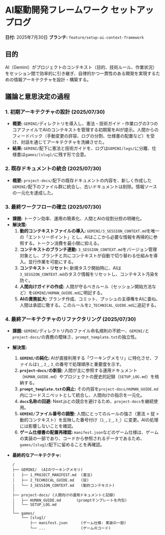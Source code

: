 # AI駆動開発フレームワーク セットアップログ

**日付:** 2025年7月30日
**ブランチ:** `feature/setup-ai-context-framework`

## 目的

AI（Gemini）がプロジェクトのコンテキスト（目的、技術ルール、作業状況）をセッション間で効率的に引き継ぎ、自律的かつ一貫性のある開発を実現するための情報アーキテクチャを設計・構築する。

## 議論と意思決定の過程

### 1. 初期アーキテクチャの設計 (2025/07/30)

-   **概要:** `GEMINI/`ディレクトリを導入し、憲法・技術ガイド・作業ログの3つのコアファイルでAIのコンテキストを管理する初期案をAIが提示。人間からのフィードバック（手動変更の許容、ログの分割、仕様書の配置など）を受け、対話を通じてアーキテクチャを洗練させた。
-   **結果:** `GEMINI/`配下に憲法と技術ガイドを、ログは`GEMINI/logs/`に分離、仕様書は`games/[slug]/`に残す形で合意。

### 2. 既存ドキュメントの統合 (2025/07/30)

-   **概要:** `project-docs/`配下の既存ドキュメントの内容を、新しく作成した`GEMINI/`配下のファイル群に統合し、古いドキュメントは削除。情報ソースの一元化を達成した。

### 3. 最終ワークフローの確立 (2025/07/30)

-   **課題:** トークン効率、運用の簡素化、人間とAIの役割分担の明確化。
-   **解決策:**
    1.  **動的コンテキストファイルの導入:** `GEMINI/3_SESSION_CONTEXT.md`を唯一の「エントリーポイント」とし、AIはここから必要な情報を再帰的に参照する。トークン消費を最小限に抑える。
    2.  **コンテキストのブランチ連動:** `3_SESSION_CONTEXT.md`をバージョン管理対象とし、ブランチと共にコンテキストが自動で切り替わる仕組みを導入。並行作業を可能にする。
    3.  **コンテキスト・リセット:** 新規タスク開始時に、AIは`3_SESSION_CONTEXT.md`のタスク情報をリセットし、コンテキスト汚染を防ぐ。
    4.  **人間向けガイドの作成:** 人間が守るべきルール（セッション開始方法など）を`GEMINI/HUMAN_GUIDE.md`に明記する。
    5.  **AIの責務拡大:** ブランチ作成、コミット、プッシュの主導権をAIに委ね、人間は承認に徹する。このルールを`2_TECHNICAL_GUIDE.md`に追記する。

### 4. 最終アーキテクチャのリファクタリング (2025/07/30)

-   **課題:** `GEMINI/`ディレクトリ内のファイル命名規則の不統一、`GEMINI/`と`project-docs/`の責務の曖昧さ、`prompt_template.txt`の独立性。
-   **解決策:**
    1.  **`GEMINI/`の純化:** AIが直接利用する「ワーキングメモリ」に特化させ、ファイルは`1_`, `2_`, `3_`の番号で処理順序と重要度を示す。
    2.  **`project-docs/`の新設:** 人間が主に参照する運用ドキュメント（`HUMAN_GUIDE.md`）やプロジェクトの歴史的記録（`SETUP_LOG.md`）を格納する。
    3.  **`prompt_template.txt`の廃止:** その内容を`project-docs/HUMAN_GUIDE.md`内にコードスニペットとして統合し、人間向けの指示を一元化。
    4.  **`docs`名称の回避:** Next.jsとの競合を避けるため、`project-docs`を継続使用。
    5.  **`GEMINI/`ファイル番号の調整:** 人間にとってのルールの強さ（憲法 > 掟 > 動的コンテキスト）を反映した番号付け（`1_`, `2_`, `3_`）に変更。AIの処理には影響しないことを確認。
    6.  **ゲーム仕様書の配置再確認:** `manifest.json`などのゲーム仕様は、ゲームの実装の一部であり、コードから参照されるデータであるため、`games/[slug]/`配下に留めることを再確認。

-   **最終的なアーキテクチャ:**

    ```
    /
    ├── GEMINI/  (AIのワーキングメモリ)
    │   ├── 1_PROJECT_MANIFEST.md  (憲法)
    │   ├── 2_TECHNICAL_GUIDE.md   (掟)
    │   └── 3_SESSION_CONTEXT.md   (動的コンテキスト)
    │
    ├── project-docs/ (人間向けの運用ドキュメントと記録)
    │   ├── HUMAN_GUIDE.md       (promptテンプレートを内包)
    │   └── SETUP_LOG.md
    │
    └── games/
        └── [slug]/
            ├── manifest.json      (ゲーム仕様: 実装の一部)
            └── ...                (ゲームのコード)
    ```